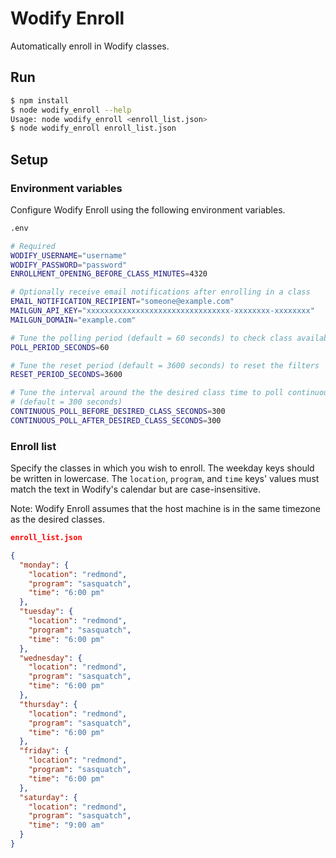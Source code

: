# Wodify Enroll
Automatically enroll in Wodify classes.

## Run
```bash
$ npm install
$ node wodify_enroll --help
Usage: node wodify_enroll <enroll_list.json>
$ node wodify_enroll enroll_list.json
```

## Setup
### Environment variables
Configure Wodify Enroll using the following environment variables.

```bash
.env

# Required
WODIFY_USERNAME="username"
WODIFY_PASSWORD="password"
ENROLLMENT_OPENING_BEFORE_CLASS_MINUTES=4320

# Optionally receive email notifications after enrolling in a class
EMAIL_NOTIFICATION_RECIPIENT="someone@example.com"
MAILGUN_API_KEY="xxxxxxxxxxxxxxxxxxxxxxxxxxxxxxxx-xxxxxxxx-xxxxxxxx"
MAILGUN_DOMAIN="example.com"

# Tune the polling period (default = 60 seconds) to check class availability
POLL_PERIOD_SECONDS=60

# Tune the reset period (default = 3600 seconds) to reset the filters
RESET_PERIOD_SECONDS=3600

# Tune the interval around the the desired class time to poll continuously
# (default = 300 seconds)
CONTINUOUS_POLL_BEFORE_DESIRED_CLASS_SECONDS=300
CONTINUOUS_POLL_AFTER_DESIRED_CLASS_SECONDS=300
```

### Enroll list
Specify the classes in which you wish to enroll. The weekday keys should be
written in lowercase. The `location`, `program`, and `time` keys' values must
match the text in Wodify's calendar but are case-insensitive.

Note: Wodify Enroll assumes that the host machine is in the same timezone as
the desired classes.

```json
enroll_list.json

{
  "monday": {
    "location": "redmond",
    "program": "sasquatch",
    "time": "6:00 pm"
  },
  "tuesday": {
    "location": "redmond",
    "program": "sasquatch",
    "time": "6:00 pm"
  },
  "wednesday": {
    "location": "redmond",
    "program": "sasquatch",
    "time": "6:00 pm"
  },
  "thursday": {
    "location": "redmond",
    "program": "sasquatch",
    "time": "6:00 pm"
  },
  "friday": {
    "location": "redmond",
    "program": "sasquatch",
    "time": "6:00 pm"
  },
  "saturday": {
    "location": "redmond",
    "program": "sasquatch",
    "time": "9:00 am"
  }
}
```
